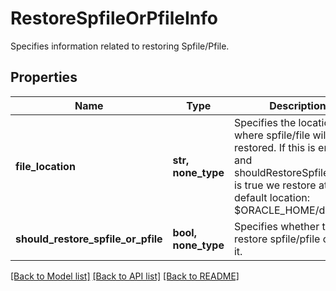 # RestoreSpfileOrPfileInfo

Specifies information related to restoring Spfile/Pfile.

## Properties
Name | Type | Description | Notes
------------ | ------------- | ------------- | -------------
**file_location** | **str, none_type** | Specifies the location where spfile/file will be restored. If this is empty and shouldRestoreSpfileOrPfile is true we restore at default location: $ORACLE_HOME/dbs | [optional] 
**should_restore_spfile_or_pfile** | **bool, none_type** | Specifies whether to restore spfile/pfile or skip it. | [optional] 

[[Back to Model list]](../README.md#documentation-for-models) [[Back to API list]](../README.md#documentation-for-api-endpoints) [[Back to README]](../README.md)


